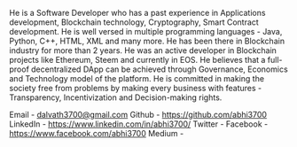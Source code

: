 He is a Software Developer who has a past experience in Applications development, Blockchain technology, Cryptography, Smart Contract development. He is well versed in multiple programming languages - Java, Python, C++, HTML, XML and many more. He has been there in Blockchain industry for more than 2 years. He was an active developer in Blockchain projects like Ethereum, Steem and currently in EOS. He believes that a full-proof decentralized DApp can be achieved through Governance, Economics and Technology model of the platform. He is committed in making the society free from problems by making every business with features - Transparency, Incentivization and Decision-making rights.

Email - dalvath3700@gmail.com
Github - https://github.com/abhi3700
LinkedIn - https://www.linkedin.com/in/abhi3700/
Twitter - 
Facebook - https://www.facebook.com/abhi3700
Medium - 
